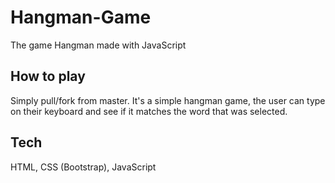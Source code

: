 # Hangman-Game
The game Hangman made with JavaScript

## How to play
Simply pull/fork from master. It's a simple hangman game, the user can type on their keyboard and see if it matches the word that was selected.

## Tech
HTML, CSS (Bootstrap), JavaScript

